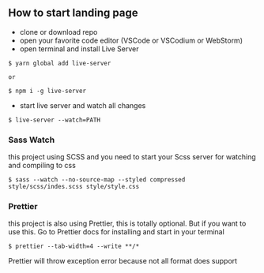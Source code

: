 ## How to start landing page

* clone or download repo
* open your favorite code editor (VSCode or VSCodium or WebStorm)
* open terminal and install Live Server
```
$ yarn global add live-server

or

$ npm i -g live-server
```

* start live server and watch all changes
```
$ live-server --watch=PATH
```

### Sass Watch
this project using SCSS and you need to start your Scss server for watching and compiling to css

```
$ sass --watch --no-source-map --styled compressed style/scss/indes.scss style/style.css
```

### Prettier
this project is also using Prettier, this is totally optional. But if you want to use this. 
Go to Prettier docs for installing and start in your terminal

```
$ prettier --tab-width=4 --write **/*
```

Prettier will throw exception error because not all format does support
